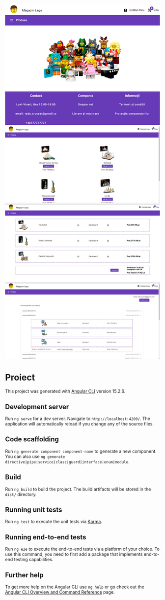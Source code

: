 <img src="https://github.com/RaduCruceat/OnlineWebStore/raw/master/src/assets/HomePageScreen.png" alt="Home Page Screen">
<img src="https://github.com/RaduCruceat/OnlineWebStore/raw/master/src/assets/ProductsPageScreen.png" alt="Products Page Screen">
<img src="https://github.com/RaduCruceat/OnlineWebStore/raw/master/src/assets/OrderPageScreen.png" alt="Order Page Screen">
<img src="https://github.com/RaduCruceat/OnlineWebStore/raw/master/src/assets/CompletedOrdersScreen.png" alt="Completed Orders Screen">


# Proiect

This project was generated with [Angular CLI](https://github.com/angular/angular-cli) version 15.2.6.

## Development server

Run `ng serve` for a dev server. Navigate to `http://localhost:4200/`. The application will automatically reload if you change any of the source files.

## Code scaffolding

Run `ng generate component component-name` to generate a new component. You can also use `ng generate directive|pipe|service|class|guard|interface|enum|module`.

## Build

Run `ng build` to build the project. The build artifacts will be stored in the `dist/` directory.

## Running unit tests

Run `ng test` to execute the unit tests via [Karma](https://karma-runner.github.io).

## Running end-to-end tests

Run `ng e2e` to execute the end-to-end tests via a platform of your choice. To use this command, you need to first add a package that implements end-to-end testing capabilities.

## Further help

To get more help on the Angular CLI use `ng help` or go check out the [Angular CLI Overview and Command Reference](https://angular.io/cli) page.
